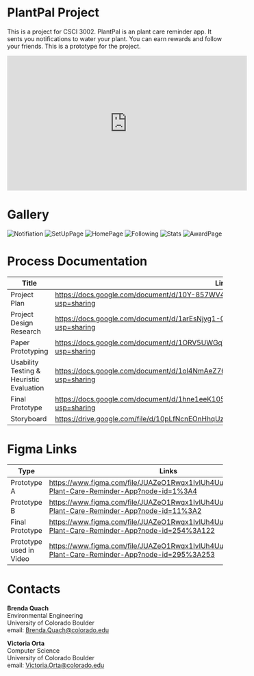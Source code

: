 # PlantPal Project

This is a project for CSCI 3002. PlantPal is an plant care reminder app. It sents you notifications to water your plant. You can earn rewards and follow your friends. This is a prototype for the project. 

<iframe width="560" height="315" src="https://www.youtube.com/embed/UGlTf4WsuJk" frameborder="0" allow="autoplay; encrypted-media" allowfullscreen></iframe>

# Gallery
![Notifiation](/Images/Notification.jpg)
![SetUpPage](/Images/SetUp.jpg)
![HomePage](/Images/Home.jpg)
![Following](/Images/Follow.jpg)
![Stats](/Images/Stats.jpg)
![AwardPage](/Images/Award.jpg)


# Process Documentation

Title | Links
---------- | ----------
Project Plan | https://docs.google.com/document/d/10Y-857WV4rntdwYS774wAE8Arl8yVhb6f_u97qol6nA/edit?usp=sharing
Project Design Research | https://docs.google.com/document/d/1arEsNjyg1-0rDLkqUZU8j202pCxf0AzgEU7vCbHDQ24/edit?usp=sharing
Paper Prototyping | https://docs.google.com/document/d/1ORV5UWGqVpR1sYaHT5h8pSJXeD0cnzBD16h91M8kwFE/edit?usp=sharing
Usability Testing & Heuristic Evaluation | https://docs.google.com/document/d/1ol4NmAeZ763pgwvfI3-AGTz6Spc0R4pd_Ngg-0Hrer4/edit?usp=sharing
Final Prototype | https://docs.google.com/document/d/1hne1eeK105_hyM5xH7GmkSzht1dk8PKGX5XX5o_iiBk/edit?usp=sharing
Storyboard | https://drive.google.com/file/d/10pLfNcnEOnHhqUzQR7aMJDJJIzv_xMgS/view?usp=sharing

# Figma Links

Type | Links
---------- | ----------
Prototype A |  https://www.figma.com/file/JUAZeO1Rwqx1IvIUh4UuOR3j/PlantPal%3A-Plant-Care-Reminder-App?node-id=1%3A4 
Prototype B | https://www.figma.com/file/JUAZeO1Rwqx1IvIUh4UuOR3j/PlantPal%3A-Plant-Care-Reminder-App?node-id=11%3A2
Final Prototype | https://www.figma.com/file/JUAZeO1Rwqx1IvIUh4UuOR3j/PlantPal%3A-Plant-Care-Reminder-App?node-id=254%3A122
Prototype used in Video | https://www.figma.com/file/JUAZeO1Rwqx1IvIUh4UuOR3j/PlantPal%3A-Plant-Care-Reminder-App?node-id=295%3A253

# Contacts

**Brenda Quach** <br/>
 Environmental Engineering <br/>
 University of Colorado Boulder <br/>
 email: Brenda.Quach@colorado.edu <br/>
 
 **Victoria Orta** <br/>
 Computer Science <br/>
 University of Colorado Boulder <br/>
 email: Victoria.Orta@colorado.edu <br/>


